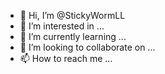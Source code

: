 - 👋 Hi, I’m @StickyWormLL
- 👀 I’m interested in ...
- 🌱 I’m currently learning ...
- 💞️ I’m looking to collaborate on ...
- 📫 How to reach me ...

<!---
StickyWormLL/StickyWormLL is a ✨ special ✨ repository because its `README.md` (this file) appears on your GitHub profile.
You can click the Preview link to take a look at your changes.
--->

